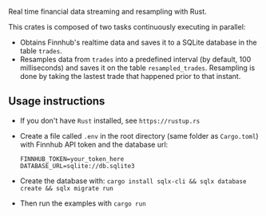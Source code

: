 Real time financial data streaming and resampling with Rust.

This crates is composed of two tasks continuously executing in parallel:

* Obtains Finnhub's realtime data and saves it to a SQLite database in the table `trades`.
* Resamples data from `trades` into a predefined interval (by default, 100 milliseconds) and saves it on the table `resampled_trades`. Resampling is done by taking the lastest trade that happened prior to that instant.

## Usage instructions

* If you don't have `Rust` installed, see `https://rustup.rs`

* Create a file called `.env` in the root directory (same folder as `Cargo.toml`) with Finnhub API token and the database url:

      FINNHUB_TOKEN=your_token_here
      DATABASE_URL=sqlite://db.sqlite3

* Create the database with: `cargo install sqlx-cli && sqlx database create && sqlx migrate run`

* Then run the examples with `cargo run`
